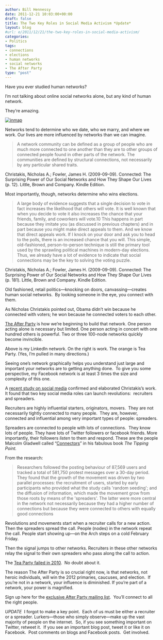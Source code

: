 ```yaml
---
author: Bill Hennessy
date: 2011-12-21 10:03:00+00:00
draft: false
title: The Two Key Roles in Social Media Activism *Update*
layout: blog
#url: e/2011/12/21/the-two-key-roles-in-social-media-activism/
categories:
- Politics
tags:
- connections
- elections
- human networks
- social networks
- The After Party
type: "post"
---
```


Have you ever studied human networks?

I’m not talking about online social networks alone, but any kind of human network.

They’re amazing.

[![inmap](https://hennessysview.com/wp-content/uploads/2011/12/inmap_thumb.gif)
](https://hennessysview.com/wp-content/uploads/2011/12/inmap.gif)

Networks tend to determine who we date, who we marry, and where we work. Our lives are more influenced by networks than we can imagine.



> A network community can be defined as a group of people who are much more connected to one another than they are to other groups of connected people found in other parts of the network. The communities are defined by structural connections, not necessarily by any particular shared traits.

Christakis, Nicholas A.; Fowler, James H. (2009-09-09). Connected: The Surprising Power of Our Social Networks and How They Shape Our Lives (p. 12). Little, Brown and Company. Kindle Edition.



Most importantly, though, networks determine who wins elections.



> A large body of evidence suggests that a single decision to vote in fact increases the likelihood that others will vote. It is well known that when you decide to vote it also increases the chance that your friends, family, and coworkers will vote.10 This happens in part because they imitate you (as discussed in previous chapters) and in part because you might make direct appeals to them. And we know that direct appeals work. If I knock on your door and ask you to head to the polls, there is an increased chance that you will. This simple, old-fashioned, person-to-person technique is still the primary tool used by the sprawling political machines in modern-day elections. Thus, we already have a lot of evidence to indicate that social connections may be the key to solving the voting puzzle.

Christakis, Nicholas A.; Fowler, James H. (2009-09-09). Connected: The Surprising Power of Our Social Networks and How They Shape Our Lives (p. 181). Little, Brown and Company. Kindle Edition.



Old fashioned, retail politics—knocking on doors, canvassing—creates human social networks.  By looking someone in the eye, you connect with them.

As Nicholas Christakis pointed out, Obama didn’t win because he connected with voters; he won because he connected voters to each other.

[The After Party](https://stlouisteaparty.com/category/the-after-party/) is how we’re beginning to build that network. One person acting alone is necessary but limited. One person acting in concert with one hundred others is powerful. Two or three 100-node networks quickly become invincible.

Above is my LinkedIn network. On the right is work. The orange is Tea Party. (Yes, I’m pulled in many directions.)

Seeing one’s network graphically helps you understand just large and important your networks are to getting anything done.  To give you some perspective, my Facebook network is at least 3 times the size and complexity of this one.

A [recent study on social media](https://www.sciencedaily.com/releases/2011/12/111220194345.htm) confirmed and elaborated Christakis’s work. It found that two key social media roles can launch revolutions:  recruiters and spreaders.

Recruiters are highly influential starters, originators, movers.  They are not necessarily tightly connected to many people.  They are, however, connected and influential among very important types of people: spreaders.

Spreaders are connected to people with lots of connections.  They know lots of people. They have lots of Twitter followers or facebook friends. More importantly, their followers _listen_ to them and respond. These are the people Malcolm Gladwell called “[Connectors](https://www.gladwell.com/tippingpoint/tp_excerpt2.html)” in his fabulous book _The Tipping Point._

From the research:



> Researchers followed the posting behaviour of 87,569 users and tracked a total of 581,750 protest messages over a 30-day period. They found that the growth of the movement was driven by two parallel processes: the recruitment of users, started by early participants who provided what the study calls 'random seeding'; and the diffusion of information, which made the movement grow from those roots by means of the 'spreaders'. The latter were more central in the network not necessarily because they had a higher number of connections but because they were connected to others with equally good connections



Revolutions and movements start when a recruiter calls for a new action. Then the spreaders spread the call. People (nodes) in the network repeat the call. People start showing up—on the Arch steps on a cold February Friday.

Then the signal jumps to other networks. Recruiters in these other networks relay the signal to their own spreaders who pass along the call to action.

The [Tea Party failed in 2010](https://stlouisteaparty.com/2011/12/20/the-tea-party-failed-in-2010/).  No doubt about it.

The reason The After Party is so crucial right now, is that networks, not heroic individuals, will win the 2012 primaries, caucuses, and election.  If you’re not in a network, your influence is diminished. If you’re part of a network, your power is magnified.

Sign up here for the [exclusive After Party mailing list](https://eepurl.com/fThsX).  You’ll connect to all the right people.

_UPDATE_  I forgot to make a key point.  Each of us must be either a recruiter or a spreader. Lurkers—those who simply observe—make up the vast majority of people on the internet.  So, if you see something important on Twitter, retweet it.  If you see an important blog post, tweet it or like it on Facebook.  Post comments on blogs and Facebook posts.  Get involved.
